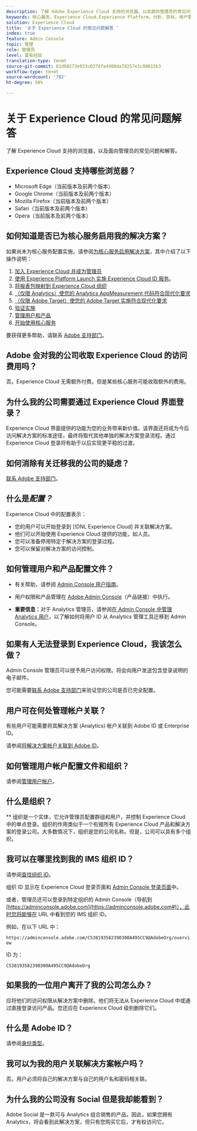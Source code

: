 ```yaml
---
description: 了解 Adobe Experience Cloud 支持的浏览器，以及面向管理员的常见问题解答。
keywords: 核心服务，Experience Cloud,Experience Platform，分析，目标，用户管理。
solution: Experience Cloud
title: '关于 Experience Cloud 的常见问题解答 '
index: true
feature: Admin Console
topic: 管理
role: 管理员
level: 富有经验
translation-type: tm+mt
source-git-commit: 61d60273e933c637dfe4400da78257e1c80015b3
workflow-type: tm+mt
source-wordcount: '782'
ht-degree: 98%

---
```



# 关于 Experience Cloud 的常见问题解答

了解 Experience Cloud 支持的浏览器，以及面向管理员的常见问题和解答。

## Experience Cloud 支持哪些浏览器？

* Microsoft Edge（当前版本及前两个版本）
* Google Chrome（当前版本及前两个版本）
* Mozilla Firefox（当前版本及前两个版本）
* Safari（当前版本及前两个版本）
* Opera（当前版本及前两个版本）

## 如何知道是否已为核心服务启用我的解决方案？

如果尚未为核心服务配置实施，请参阅[为核心服务启用解决方案](../core-services/core-services.md#concept_07ED1D5C64234E77976E6D572E78FB9C)，其中介绍了以下操作说明：

1. [加入 Experience Cloud 并成为管理员](../core-services/core-services.md#section_2423F0BD3DF642658103310EE5EA6154)
1. [使用 Experience Platform Launch 实施 Experience Cloud ID 服务](https://docs.adobe.com/content/help/zh-Hans/launch/using/intro/get-started/quick-start.html)。
1. [将报表包映射到 Experience Cloud 组织](../core-services/core-services.md#concept_apg_zq2_rw)
1. [（仅限 Analytics）使您的 Analytics AppMeasurement 代码符合现代化要求](../core-services/core-services.md#section_1798D9D0F05C47E29816AC4EEB9A0913)
1. [（仅限 Adobe Target）使您的 Adobe Target 实施符合现代化要求](../core-services/core-services.md#section_C2F4493C7A36406DAE2266B429A4BD24)
1. [验证实施](../core-services/core-services.md#section_E641782A0F4F44AF8C9C91216BE330D5)
1. [管理用户和产品](../core-services/core-services.md#section_B6E95F4E0E12483CB9DA99CBC0C5A4AF)
1. [开始使用核心服务](../core-services/core-services.md#section_960C06093623462E8EA247B3E97274A1)

要获得更多帮助，请联系 [Adobe 支持部门](https://helpx.adobe.com/cn/marketing-cloud/contact-support.html)。

## Adobe 会对我的公司收取 Experience Cloud 的访问费用吗？

否。Experience Cloud 无需额外付费。但是某些核心服务可能收取额外的费用。

## 为什么我的公司需要通过 Experience Cloud 界面登录？

Experience Cloud 界面提供的功能为您的业务带来新价值。该界面还将成为今后访问解决方案的标准途径，最终将取代其他单独的解决方案登录流程。通过 Experience Cloud 登录将有助于以后实现更平稳的过渡。

## 如何消除有关迁移我的公司的疑虑？

[联系 Adobe 支持部门](https://helpx.adobe.com/marketing-cloud/contact-support.html)。

## 什么是&#x200B;_配置？_

Experience Cloud 中的配置表示：

* 您的用户可以开始登录到 [!DNL Experience Cloud] 并关联解决方案。
* 他们可以开始使用 Experience Cloud 提供的功能，如人员。
* 您可以准备停用特定于解决方案的登录过程。
* 您可以保留对解决方案的访问控制。

## 如何管理用户和产品配置文件？

* 有关帮助，请参阅 [Admin Console 用户指南](https://helpx.adobe.com/cn/enterprise/administering/user-guide.html)。

* 用户权限和产品管理在 [Adobe Admin Console](https://adminconsole.adobe.com/enterprise)（产品链接）中执行。

* **重要信息：**&#x200B;对于 Analytics 管理员，请参阅[在 Admin Console 中管理 Analytics 用户](https://docs.adobe.com/content/help/zh-Hans/analytics/admin/user-product-management/user-management/migrate-users/c-migration-tool.html)，以了解如何将用户 ID 从 Analytics 管理工具迁移到 Admin Console。

## 如果有人无法登录到 Experience Cloud，我该怎么做？

Admin Console 管理员可以授予用户访问权限。将会向用户发送包含登录说明的电子邮件。

您可能需要[联系 Adobe 支持部门](https://helpx.adobe.com/marketing-cloud/contact-support.html)来验证您的公司是否已完全配置。

## 用户可在何处管理帐户关联？

有些用户可能需要将其解决方案 (Analytics) 帐户关联到 Adobe ID 或 Enterprise ID。

请参阅[将解决方案帐户关联到 Adobe ID](../admin-getting-started/organizations.md#task_FD389E78640848919E247AC5E95B8369)。

## 如何管理用户帐户配置文件和组织？

请参阅[管理用户帐户](../admin-getting-started/organizations.md#topic_C31CB834F109465A82ED57FF0563B3F1)。

## 什么是组织？

** 组织是一个实体，它允许管理员配置群组和用户，并控制 Experience Cloud 中的单点登录。组织的作用类似于一个衔接所有 Experience Cloud 产品和解决方案的登录公司。大多数情况下，组织是您的公司名称。但是，公司可以具有多个组织。

## 我可以在哪里找到我的 IMS 组织 ID？

请参阅[查找组织 ID](organizations.md)。

组织 ID 显示在 Experience Cloud 登录页面和 [Admin Console 登录页面](https://adminconsole.adobe.com)中。

或者，管理员还可以登录到特定组织的 Admin Console（导航到 [https://adminconsole.adobe.com](https://adminconsole.adobe.com#)），此时您将能够在 URL 中看到您的 IMS 组织 ID。

例如，在以下 URL 中：

`https://adminconsole.adobe.com/C538193582390300A495CC9@AdobeOrg/overview`

ID 为：

`C538193582390300A495CC9@AdobeOrg`

## 如果我的一位用户离开了我的公司怎么办？

应将他们的访问权限从解决方案中删除。他们将无法从 Experience Cloud 中或通过直接登录访问产品。您还应在 Experience Cloud 级别删除它们。

## 什么是 Adobe ID？

请参阅[身份类型](https://helpx.adobe.com/cn/enterprise/help/identity.html)。

## 我可以为我的用户关联解决方案帐户吗？

否。用户必须将自己的解决方案与自己的用户名和密码相关联。

## 为什么我的公司没有 Social 但是我却能看到？

Adobe Social 是一款可与 Analytics 组合销售的产品。因此，如果您拥有 Analytics，将会看到此解决方案，但只有您购买它后，才有权访问它。
